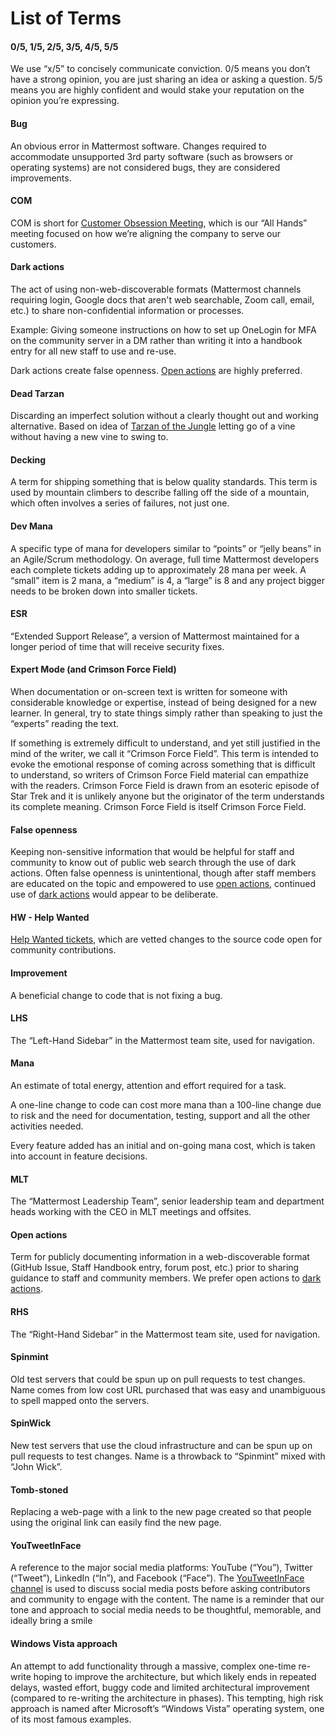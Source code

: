 # List of Terms

#### **0/5, 1/5, 2/5, 3/5, 4/5, 5/5**

We use “x/5” to concisely communicate conviction. 0/5 means you don’t have a strong opinion, you are just sharing an idea or asking a question. 5/5 means you are highly confident and would stake your reputation on the opinion you’re expressing.

#### **Bug**

An obvious error in Mattermost software. Changes required to accommodate unsupported 3rd party software \(such as browsers or operating systems\) are not considered bugs, they are considered improvements.

#### **COM**

COM is short for [Customer Obsession Meeting](https://docs.mattermost.com/process/training.html?#customer-obsession-all-hands-meeting), which is our “All Hands” meeting focused on how we’re aligning the company to serve our customers.

#### Dark actions 

The act of using non-web-discoverable formats \(Mattermost channels requiring login, Google docs that aren't web searchable, Zoom call, email, etc.\) to share non-confidential information or processes. 

Example: Giving someone instructions on how to set up OneLogin for MFA on the community server in a DM rather than writing it into a handbook entry for all new staff to use and re-use. 

Dark actions create false openness. [Open actions](list-of-terms.md#open-actions) are highly preferred.   


#### **Dead Tarzan**

Discarding an imperfect solution without a clearly thought out and working alternative. Based on idea of [Tarzan of the Jungle](https://en.wikipedia.org/wiki/Tarzan) letting go of a vine without having a new vine to swing to.

#### **Decking**

A term for shipping something that is below quality standards. This term is used by mountain climbers to describe falling off the side of a mountain, which often involves a series of failures, not just one.

#### **Dev Mana**

A specific type of mana for developers similar to “points” or “jelly beans” in an Agile/Scrum methodology. On average, full time Mattermost developers each complete tickets adding up to approximately 28 mana per week. A “small” item is 2 mana, a “medium” is 4, a “large” is 8 and any project bigger needs to be broken down into smaller tickets.

#### **ESR**

“Extended Support Release”, a version of Mattermost maintained for a longer period of time that will receive security fixes.

#### **Expert Mode \(and Crimson Force Field\)**

When documentation or on-screen text is written for someone with considerable knowledge or expertise, instead of being designed for a new learner. In general, try to state things simply rather than speaking to just the “experts” reading the text.

If something is extremely difficult to understand, and yet still justified in the mind of the writer, we call it “Crimson Force Field”. This term is intended to evoke the emotional response of coming across something that is difficult to understand, so writers of Crimson Force Field material can empathize with the readers. Crimson Force Field is drawn from an esoteric episode of Star Trek and it is unlikely anyone but the originator of the term understands its complete meaning. Crimson Force Field is itself Crimson Force Field.

#### False openness

Keeping non-sensitive information that would be helpful for staff and community to know out of public web search through the use of dark actions. Often false openness is unintentional, though after staff members are educated on the topic and empowered to use [open actions](list-of-terms.md#open-actions), continued use of [dark actions](list-of-terms.md#dark-actions) would appear to be deliberate. 

#### **HW - Help Wanted**

[Help Wanted tickets](http://docs.mattermost.com/process/help-wanted.html), which are vetted changes to the source code open for community contributions.

#### **Improvement**

A beneficial change to code that is not fixing a bug.

#### **LHS**

The “Left-Hand Sidebar” in the Mattermost team site, used for navigation.

#### **Mana**

An estimate of total energy, attention and effort required for a task.

A one-line change to code can cost more mana than a 100-line change due to risk and the need for documentation, testing, support and all the other activities needed.

Every feature added has an initial and on-going mana cost, which is taken into account in feature decisions.

#### **MLT**

The “Mattermost Leadership Team”, senior leadership team and department heads working with the CEO in MLT meetings and offsites. 

#### Open actions 

Term for publicly documenting information in a web-discoverable format \(GitHub Issue, Staff Handbook entry, forum post, etc.\) prior to sharing guidance to staff and community members. We prefer open actions to [dark actions](list-of-terms.md#dark-actions). 

#### **RHS**

The “Right-Hand Sidebar” in the Mattermost team site, used for navigation.

#### **Spinmint**

Old test servers that could be spun up on pull requests to test changes. Name comes from low cost URL purchased that was easy and unambiguous to spell mapped onto the servers. 

#### **SpinWick**

New test servers that use the cloud infrastructure and can be spun up on pull requests to test changes. Name is a throwback to “Spinmint” mixed with “John Wick”.

#### Tomb-stoned

Replacing a web-page with a link to the new page created so that people using the original link can easily find the new page. 

#### **YouTweetInFace**

A reference to the major social media platforms: YouTube \(“You”\), Twitter \(“Tweet”\), LinkedIn \(“In”\), and Facebook \(“Face”\). The [YouTweetInFace channel](https://community.mattermost.com/private-core/channels/pre-tweet) is used to discuss social media posts before asking contributors and community to engage with the content. The name is a reminder that our tone and approach to social media needs to be thoughtful, memorable, and ideally bring a smile 

#### **Windows Vista approach**

An attempt to add functionality through a massive, complex one-time re-write hoping to improve the architecture, but which likely ends in repeated delays, wasted effort, buggy code and limited architectural improvement \(compared to re-writing the architecture in phases\). This tempting, high risk approach is named after Microsoft’s “Windows Vista” operating system, one of its most famous examples.

